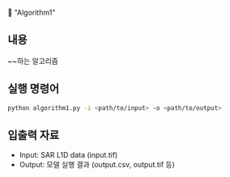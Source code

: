 :tada: "Algorithm1"

## 내용
~~하는 알고리즘


## 실행 명령어
```sh
python algorithm1.py -i <path/to/input> -o <path/to/output>
```

## 입출력 자료
- Input: SAR L1D data (input.tif)
- Output: 모델 실행 결과 (output.csv, output.tif 등) 
